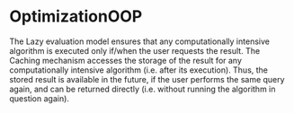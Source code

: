 # OptimizationOOP
The Lazy evaluation model ensures that any computationally intensive algorithm is executed only if/when the user requests the result. The Caching mechanism accesses the storage of the result for any computationally intensive algorithm (i.e. after its execution). Thus, the stored result is available in the future, if the user performs the same query again, and can be returned directly (i.e. without running the algorithm in question again).
